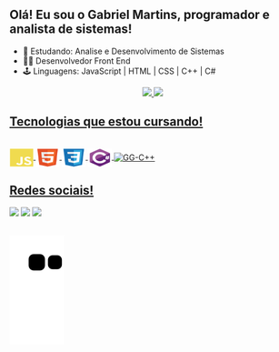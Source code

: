 ## Olá! Eu sou o Gabriel Martins, programador e analista de sistemas!

- 🌱 Estudando: Analise e Desenvolvimento de Sistemas
- 🧑‍🔧 Desenvolvedor Front End
- 🕹 Linguagens: JavaScript | HTML | CSS | C++ | C#

<div align="center">
  <a href="https://github.com/GabrielMartinsFerreira">
  <img height="180em" src="https://github-readme-stats.vercel.app/api?username=GabrielMartinsFerreira&show_icons=true&theme=dark#gh-dark-mode-only)](https://github.com/anuraghazra/github-readme-stats#gh-dark-mode-only"/>
  <img height="180em" src="https://github-readme-stats.vercel.app/api/top-langs/?username=GabrielMartinsFerreira&layout=compact&show_icons=true&theme=dark#gh-dark-mode-only"/>
</div>

## Tecnologias que estou cursando!

<div style="display: inline_block"><br>
  <img align="center" alt="GG-Js" height="32" width="42" src="https://raw.githubusercontent.com/devicons/devicon/master/icons/javascript/javascript-plain.svg">
  <img align="center" alt="GG-HTML" height="32" width="42" src="https://raw.githubusercontent.com/devicons/devicon/master/icons/html5/html5-original.svg">
  <img align="center" alt="GG-CSS" height="32" width="42" src="https://raw.githubusercontent.com/devicons/devicon/master/icons/css3/css3-original.svg">
  <img align="center" alt="GG-Csharp" height="32" width="42" src="https://raw.githubusercontent.com/devicons/devicon/master/icons/csharp/csharp-original.svg">
  <img align="center" alt="GG-C++" height="32" width="42" src="https://cdn.worldvectorlogo.com/logos/c.svg">
</div>

## Redes sociais!

<div> 
  <a href="https://instagram.com/gg_martins20" target="_blank"><img src="https://img.shields.io/badge/-Instagram-%23E4405F?style=for-the-badge&logo=instagram&logoColor=white" target="_blank"></a>
  <a href = "mailto:gabrielmf2013@gmail.com"><img src="https://img.shields.io/badge/-Gmail-%23333?style=for-the-badge&logo=gmail&logoColor=white" target="_blank"></a>
  <a href="https://www.linkedin.com/in/gabriel-martins-002a94220" target="_blank"><img src="https://img.shields.io/badge/-LinkedIn-%230077B5?style=for-the-badge&logo=linkedin&logoColor=white" target="_blank"></a> 
  
  ##
 
  ![Snake animation](https://github.com/GabrielMartinsFerreira/GabrielMartinsFerreira/blob/output/github-contribution-grid-snake.svg)
 
</div>
